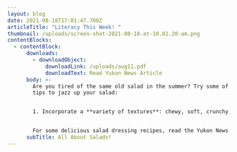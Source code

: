 ```yaml
---
layout: blog
date: 2021-08-18T17:01:47.700Z
articleTitle: "Literacy This Week! "
thumbnail: /uploads/screen-shot-2021-08-18-at-10.02.20-am.png
contentBlocks:
  - contentBlock:
      downloads:
        - downloadObject:
            downloadLink: /uploads/aug11.pdf
            downloadText: Read Yukon News Article
      body: >-
        Are you tired of the same old salad in the summer? Try some of these
        tips to jazz up your salad:


        1. Incorporate a **variety of textures**: chewy, soft, crunchy, wet, and dry.                                2. **Add color** with berries, grated carrot, tomatoes, or edible flowers.                                      3. **Balance sweet and sour**. Lemon will temper an excess of salt or sugar, while sweet ingredients like maple syrup will calm too much acid.                                                                 4. **Pair ingredients and dressing carefully**. Delicate seafood might not work with a lot of heavy spice.                                                                                                                                      5. **Add heat** with mustard, garlic, or chili.                                                                                     6. Transform a side salad into a main course by **adding protein, carbohydrates, and fat**.  7. **Avoid over seasoning**. Wait until the cooked elements are prepared, the dressing made, and the veggies tossed before you add salt and pepper to taste.                                             8. Use **sea salt** (fine or coarse), and grind **pepper** in a mill for best flavor.                               9. **Think in layers:** Start with your base veggies or leaves, then add a layer of dressing, a layer of crunch (try seeds or nuts), a layer of “bite” (such as cheese, chili, or pickles), followed by another layer of veggies or leaves, and so on. This way you don’t have all the best bits at the top.


        For some delicious salad dressing recipes, read the Yukon News Article below!
      subTitle: All About Salads!
---
```

